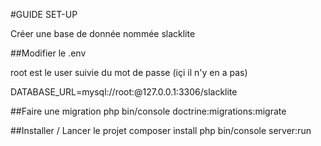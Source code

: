 #GUIDE SET-UP

<p>Créer une base de donnée nommée slacklite</p>
    
##Modifier le .env
<p>root est le user suivie du mot de passe (içi il n'y en a pas)</p>
	DATABASE_URL=mysql://root:@127.0.0.1:3306/slacklite
    

##Faire une migration
	php bin/console doctrine:migrations:migrate

##Installer / Lancer le projet
	composer install
	php bin/console server:run

